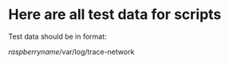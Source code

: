 # Here are all test data for scripts

Test data should be in format:

*raspberryname*/var/log/trace-network